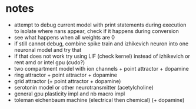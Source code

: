 # notes

- attempt to debug current model with print statements during execution to isolate where nans appear, check if it happens during conversion
- see what happens when all weights are 0
- if still cannot debug, combine spike train and izhikevich neuron into one neuronal model and try that
- if that does not work try using LIF (check kernel) instead of izhikevich or rent amd or intel gpu (cudo?)
- two compartment model with ion channels + point attractor + dopamine
- ring attractor + point attractor + dopamine
- grid attractor (+ point attractor + dopamine)
- serotonin model or other neurotransmitter (acetylcholine)
- general gpu plasticity impl and nb macro impl
- toleman eichenbaum machine (electrical then chemical) (+ dopamine)
